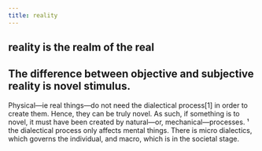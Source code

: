 ```yaml
---
title: reality
---
```


## reality is the realm of the real
## The difference between objective and subjective reality is novel stimulus. 
Physical—ie real things—do not need the dialectical process[1] in order to create them. Hence, they can be truly novel. 
As such, if something is to novel, it must have been created by natural—or, mechanical—processes. 
¹ the dialectical process only affects mental things. There is micro dialectics, which governs the individual, and macro, which is in the societal stage.
